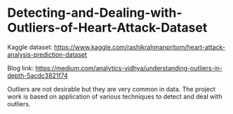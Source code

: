 # Detecting-and-Dealing-with-Outliers-of-Heart-Attack-Dataset 


Kaggle dataset: https://www.kaggle.com/rashikrahmanpritom/heart-attack-analysis-prediction-dataset

Blog link: https://medium.com/analytics-vidhya/understanding-outliers-in-depth-5acdc3821f74 

Outliers are not desirable but they are very common in data. The project work is based on application of various techniques to detect and deal with outliers. 

